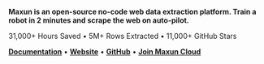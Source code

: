 **Maxun is an open-source no-code web data extraction platform. Train a robot in 2 minutes and scrape the web on auto-pilot.**

31,000+ Hours Saved • 5M+ Rows Extracted • 11,000+ GitHub Stars

<p>
    <a href="https://docs.maxun.dev/?ref=ghread"><b>Documentation</b></a> •
    <a href="https://www.maxun.dev/?ref=ghread"><b>Website</b></a> •
    <a href="https://github.com/getmaxun/maxun/?ref=ghread"><b>GitHub</b></a> •
    <a href="https://docs.google.com/forms/d/e/1FAIpQLSdbD2uhqC4sbg4eLZ9qrFbyrfkXZ2XsI6dQ0USRCQNZNn5pzg/viewform"><b>Join Maxun Cloud</b></a>
</p>

